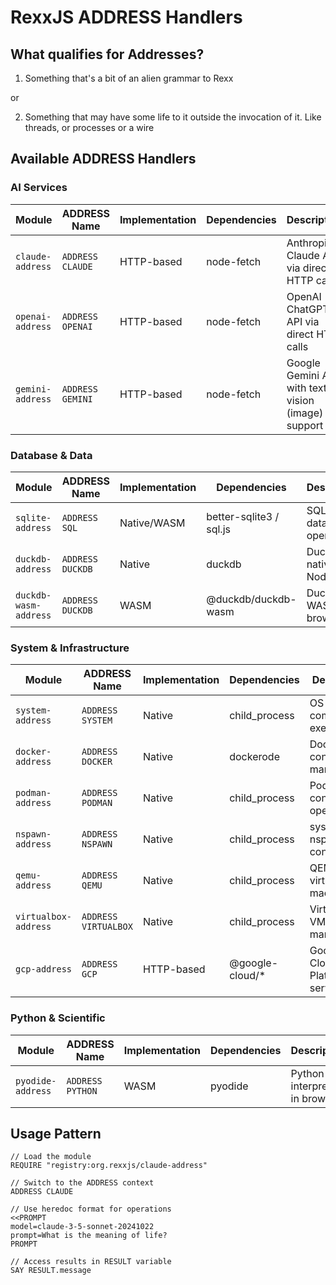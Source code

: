 # RexxJS ADDRESS Handlers

## What qualifies for Addresses?

1. Something that's a bit of an alien grammar to Rexx

or

2. Something that may have some life to it outside the invocation of it. Like threads, or processes or a wire

## Available ADDRESS Handlers

### AI Services

| Module | ADDRESS Name | Implementation | Dependencies | Description |
|--------|-------------|----------------|--------------|-------------|
| `claude-address` | `ADDRESS CLAUDE` | HTTP-based | node-fetch | Anthropic Claude API via direct HTTP calls |
| `openai-address` | `ADDRESS OPENAI` | HTTP-based | node-fetch | OpenAI ChatGPT API via direct HTTP calls |
| `gemini-address` | `ADDRESS GEMINI` | HTTP-based | node-fetch | Google Gemini API with text + vision (image) support |

### Database & Data

| Module | ADDRESS Name | Implementation | Dependencies | Description |
|--------|-------------|----------------|--------------|-------------|
| `sqlite-address` | `ADDRESS SQL` | Native/WASM | better-sqlite3 / sql.js | SQLite database operations |
| `duckdb-address` | `ADDRESS DUCKDB` | Native | duckdb | DuckDB native for Node.js |
| `duckdb-wasm-address` | `ADDRESS DUCKDB` | WASM | @duckdb/duckdb-wasm | DuckDB WASM for browsers |

### System & Infrastructure

| Module | ADDRESS Name | Implementation | Dependencies | Description |
|--------|-------------|----------------|--------------|-------------|
| `system-address` | `ADDRESS SYSTEM` | Native | child_process | OS shell command execution |
| `docker-address` | `ADDRESS DOCKER` | Native | dockerode | Docker container management |
| `podman-address` | `ADDRESS PODMAN` | Native | child_process | Podman container operations |
| `nspawn-address` | `ADDRESS NSPAWN` | Native | child_process | systemd-nspawn containers |
| `qemu-address` | `ADDRESS QEMU` | Native | child_process | QEMU/KVM virtual machines |
| `virtualbox-address` | `ADDRESS VIRTUALBOX` | Native | child_process | VirtualBox VM management |
| `gcp-address` | `ADDRESS GCP` | HTTP-based | @google-cloud/* | Google Cloud Platform services |

### Python & Scientific

| Module | ADDRESS Name | Implementation | Dependencies | Description |
|--------|-------------|----------------|--------------|-------------|
| `pyodide-address` | `ADDRESS PYTHON` | WASM | pyodide | Python interpreter in browser |

## Usage Pattern

```rexx
// Load the module
REQUIRE "registry:org.rexxjs/claude-address"

// Switch to the ADDRESS context
ADDRESS CLAUDE

// Use heredoc format for operations
<<PROMPT
model=claude-3-5-sonnet-20241022
prompt=What is the meaning of life?
PROMPT

// Access results in RESULT variable
SAY RESULT.message
```
